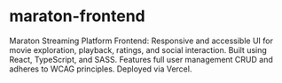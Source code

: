 # maraton-frontend
Maraton Streaming Platform Frontend: Responsive and accessible UI for movie exploration, playback, ratings, and social interaction. Built using React, TypeScript, and SASS. Features full user management CRUD and adheres to WCAG principles. Deployed via Vercel.
